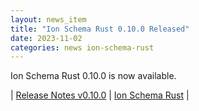 ```yaml
---
layout: news_item
title: "Ion Schema Rust 0.10.0 Released"
date: 2023-11-02
categories: news ion-schema-rust
---
```


Ion Schema Rust 0.10.0 is now available.

| [Release Notes v0.10.0](https://github.com/amazon-ion/ion-schema-rust/releases/tag/v0.10.0) | [Ion Schema Rust](https://github.com/amazon-ion/ion-schema-rust) |

